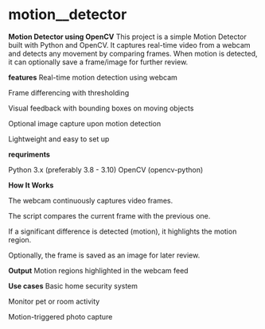 # motion__detector
**Motion Detector using OpenCV**
This project is a simple Motion Detector built with Python and OpenCV. It captures real-time video from a webcam and detects any movement by comparing frames. When motion is detected, it can optionally save a frame/image for further review.

**features**
Real-time motion detection using webcam

Frame differencing with thresholding

Visual feedback with bounding boxes on moving objects

Optional image capture upon motion detection

Lightweight and easy to set up

**requriments**

Python 3.x (preferably 3.8 - 3.10)
OpenCV (opencv-python)

 **How It Works**
 
The webcam continuously captures video frames.

The script compares the current frame with the previous one.

If a significant difference is detected (motion), it highlights the motion region.

Optionally, the frame is saved as an image for later review.

**Output**
Motion regions highlighted in the webcam feed

**Use cases**
Basic home security system

Monitor pet or room activity

Motion-triggered photo capture

